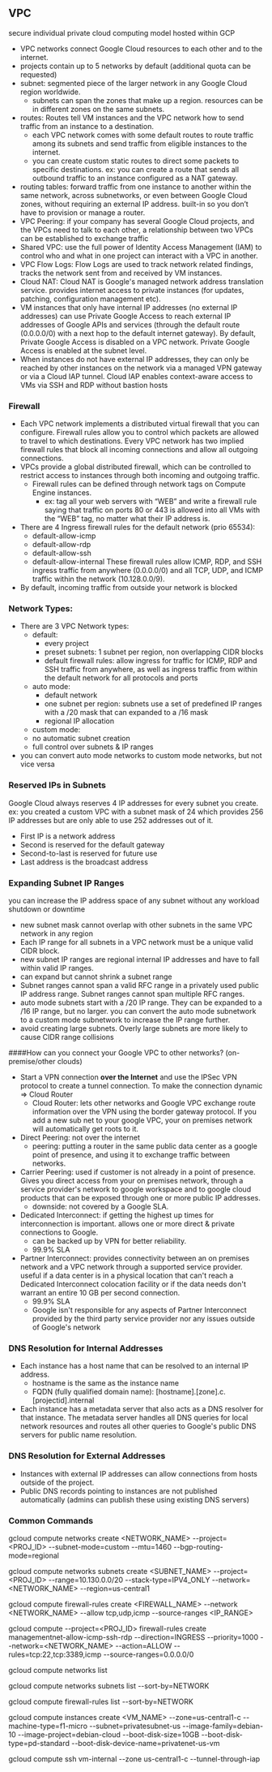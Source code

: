 ## VPC

secure individual private cloud computing model hosted within GCP

- VPC networks connect Google Cloud resources to each other and to the internet.
- projects contain up to 5 networks by default (additional quota can be requested)
- subnet: segmented piece of the larger network in any Google Cloud region worldwide.
  - subnets can span the zones that make up a region. resources can be in different zones on the same subnets.
- routes: Routes tell VM instances and the VPC network how to send traffic from an instance to a destination.
  - each VPC network comes with some default routes to route traffic among its subnets and send traffic from eligible instances to the internet.
  - you can create custom static routes to direct some packets to specific destinations. ex: you can create a route that sends all outbound traffic to an instance configured as a NAT gateway.
- routing tables: forward traffic from one instance to another within the same network, across subnetworks, or even between Google Cloud zones, without requiring an external IP address. built-in so you don’t have to provision or manage a router.
- VPC Peering: if your company has several Google Cloud projects, and the VPCs need to talk to each other, a relationship between two VPCs can be established to exchange traffic
- Shared VPC: use the full power of Identity Access Management (IAM) to control who and what in one project can interact with a VPC in another.
- VPC Flow Logs: Flow Logs are used to track network related findings, tracks the network sent from and received by VM instances.
- Cloud NAT: Cloud NAT is Google's managed network address translation service. provides internet access to private instances (for updates, patching, configuration management etc).
- VM instances that only have internal IP addresses (no external IP addresses) can use Private Google Access to reach external IP addresses of Google APIs and services (through the default route (0.0.0.0/0) with a next hop to the default internet gateway). By default, Private Google Access is disabled on a VPC network. Private Google Access is enabled at the subnet level.
- When instances do not have external IP addresses, they can only be reached by other instances on the network via a managed VPN gateway or via a Cloud IAP tunnel. Cloud IAP enables context-aware access to VMs via SSH and RDP without bastion hosts

### Firewall
- Each VPC network implements a distributed virtual firewall that you can configure. Firewall rules allow you to control which packets are allowed to travel to which destinations. Every VPC network has two implied firewall rules that block all incoming connections and allow all outgoing connections.
- VPCs provide a global distributed firewall, which can be controlled to restrict access to instances through both incoming and outgoing traffic.
  - Firewall rules can be defined through network tags on Compute Engine instances.
    - ex: tag all your web servers with “WEB” and write a firewall rule saying that traffic on ports 80 or 443 is allowed into all VMs with the “WEB” tag, no matter what their IP address is.
- There are 4 Ingress firewall rules for the default network (prio 65534):
  - default-allow-icmp
  - default-allow-rdp
  - default-allow-ssh
  - default-allow-internal
These firewall rules allow ICMP, RDP, and SSH ingress traffic from anywhere (0.0.0.0/0) and all TCP, UDP, and ICMP traffic within the network (10.128.0.0/9).
- By default, incoming traffic from outside your network is blocked

### Network Types:
- There are 3 VPC Network types:
  - default:
    - every project
    - preset subnets: 1 subnet per region, non overlapping CIDR blocks
    - default firewall rules: allow ingress for traffic for ICMP, RDP and SSH traffic from anywhere, as well as ingress traffic from within the default network for all protocols and ports
  - auto mode:
    - default network
    - one subnet per region: subnets use a set of predefined IP ranges with a /20 mask that can expanded to a /16 mask
    - regional IP allocation
  - custom mode:
   - no automatic subnet creation
   - full control over subnets & IP ranges
- you can convert auto mode networks to custom mode networks, but not vice versa

### Reserved IPs in Subnets
Google Cloud always reserves 4 IP addresses for every subnet you create. ex: you created a custom VPC with a subnet mask of 24 which provides 256 IP addresses but are only able to use 252 addresses out of it.
- First IP is a network address
- Second is reserved for the default gateway
- Second-to-last is reserved for future use
- Last address is the broadcast address

### Expanding Subnet IP Ranges
you can increase the IP address space of any subnet without any workload shutdown or downtime
- new subnet mask cannot overlap with other subnets in the same VPC network in any region
- Each IP range for all subnets in a VPC network must be a unique valid CIDR block.
- new subnet IP ranges are regional internal IP addresses and have to fall within valid IP ranges.
- can expand but cannot shrink a subnet range
- Subnet ranges cannot span a valid RFC range in a privately used public IP address range. Subnet ranges cannot span multiple RFC ranges.
- auto mode subnets start with a /20 IP range. They can be expanded to a /16 IP range, but no larger. you can convert the auto mode subnetwork to a custom mode subnetwork to increase the IP range further.
- avoid creating large subnets. Overly large subnets are more likely to cause CIDR range collisions

####How can you connect your Google VPC to other networks? (on-premise/other clouds)
- Start a VPN connection **over the Internet** and use the IPSec VPN protocol to create a tunnel connection. To make the connection dynamic => Cloud Router
  - Cloud Router: lets other networks and Google VPC exchange route information over the VPN using the border gateway protocol. If you add a new sub net to your google VPC, your on premises network will automatically get roots to it.
- Direct Peering: not over the internet
  - peering: putting a router in the same public data center as a google point of presence, and using it to exchange traffic between networks.
- Carrier Peering: used if customer is not already in a point of presence. Gives you direct access from your on premises network, through a service provider's network to google workspace and to google cloud products that can be exposed through one or more public IP addresses.
  - downside: not covered by a Google SLA.
- Dedicated Interconnect: if getting the highest up times for interconnection is important. allows one or more direct & private connections to Google.
  - can be backed up by VPN for better reliability.
  - 99.9% SLA
- Partner Interconnect: provides connectivity between an on premises network and a VPC network through a supported service provider. useful if a data center is in a physical location that can't reach a Dedicated Interconnect colocation facility or if the data needs don't warrant an entire 10 GB per second connection.
  - 99.9% SLA
  - Google isn't responsible for any aspects of Partner Interconnect provided by the third party service provider nor any issues outside of Google's network

### DNS Resolution for Internal Addresses
- Each instance has a host name that can be resolved to an internal IP address.
  - hostname is the same as the instance name
  - FQDN (fully qualified domain name): [hostname].[zone].c.[projectid].internal
- Each instance has a metadata server that also acts as a DNS resolver for that instance. The metadata server handles all DNS queries for local network resources and routes all other queries to Google's public DNS servers for public name resolution.

### DNS Resolution for External Addresses
- Instances with external IP addresses can allow connections from hosts outside of the project.
- Public DNS records pointing to instances are not published automatically (admins can publish these using existing DNS servers)

### Common Commands
gcloud compute networks create <NETWORK_NAME> --project=<PROJ_ID> --subnet-mode=custom --mtu=1460 --bgp-routing-mode=regional

gcloud compute networks subnets create <SUBNET_NAME> --project=<PROJ_ID> --range=10.130.0.0/20 --stack-type=IPV4_ONLY --network=<NETWORK_NAME> --region=us-central1

gcloud compute firewall-rules create <FIREWALL_NAME> --network <NETWORK_NAME> --allow tcp,udp,icmp --source-ranges <IP_RANGE>

gcloud compute --project=<PROJ_ID> firewall-rules create managementnet-allow-icmp-ssh-rdp --direction=INGRESS --priority=1000 --network=<NETWORK_NAME> --action=ALLOW --rules=tcp:22,tcp:3389,icmp --source-ranges=0.0.0.0/0

gcloud compute networks list

gcloud compute networks subnets list --sort-by=NETWORK

gcloud compute firewall-rules list --sort-by=NETWORK

gcloud compute instances create <VM_NAME> --zone=us-central1-c --machine-type=f1-micro --subnet=privatesubnet-us --image-family=debian-10 --image-project=debian-cloud --boot-disk-size=10GB --boot-disk-type=pd-standard --boot-disk-device-name=privatenet-us-vm

gcloud compute ssh vm-internal --zone us-central1-c --tunnel-through-iap

